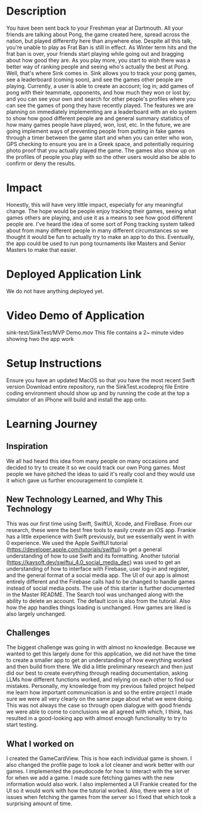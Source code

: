 # Description
You have been sent back to your Freshman year at Dartmouth. All your friends are talking about Pong, the game created here, spread across the nation, but played differently here than anywhere else. Despite all this talk, you're unable to play as Frat Ban is still in effect. As Winter term hits and the frat ban is over, your friends start playing while going out and bragging about how good they are. As you play more, you start to wish there was a better way of ranking people and seeing who's actually the best at Pong. Well, that's where Sink comes in. Sink allows you to track your pong games,  see a leaderboard (coming soon), and see the games other people are playing. Currently, a user is able to create an account; log in; add games of pong with their teammate, opponents, and how much they won or lost by; and you can see your own and search for other people's profiles where you can see the games of pong they have recently played. The features we are planning on immediately implementing are a leaderboard with an elo system to show how good different people are and general summary statistics of how many games people have played, won, lost, etc. In the future, we are going implement ways of preventing people from putting in fake games through a timer between the game start and when you can enter who won, GPS checking to ensure you are in a Greek space, and potentially requiring photo proof that you actually played the game. The games also show up on the profiles of people you play with so the other users would also be able to confirm or deny the results.

# Impact
Honestly, this will have very little impact, especially for any meaningful change. The hope would be people enjoy tracking their games, seeing what games others are playing, and use it as a means to see how good different people are. I've heard the idea of some sort of Pong tracking system talked about from many different people in many different circumstances so we thought it would be fun to actually try to make an app to do this. Eventually, the app could be used to run pong tournaments like Masters and Senior Masters to make that easier.

# Deployed Application Link
We do not have anything deployed yet.

# Video Demo of Application
sink-test/SinkTest/MVP Demo.mov
This file contains a 2~ minute video showing hwo the app work

# Setup Instructions
Ensure you have an updated MacOS so that you have the most recent Swift version
Download entire repository, run the SinkTest.xcodeproj file
Entire coding environment should show up and by running the code at the top a simulator of an iPhone will build and install the app onto.

# Learning Journey
## Inspiration
We all had heard this idea from many people on many occasions and decided to try to create it so we could track our own Pong games. Most people we have pitched the ideas to said it's really cool and they would use it which gave us further encouragement to complete it.

## New Technology Learned, and Why This Technology
This was our first time using Swift, SwiftUI, Xcode, and FireBase. From our research, these were the best free tools to easily create an iOS app. Frankie has a little experience with Swift previously, but we essentially went in with 0 experience. We used the Apple SwiftUI tutorial (https://developer.apple.com/tutorials/swiftui) to get a general understanding of how to use Swift and its formatting. Another tutorial (https://kavsoft.dev/swiftui_4.0_social_media_dec) was used to get an understanding of how to interface with Firebase, user log-in and register, and the general format of a social media app. The UI of our app is almost entirely different and the Firebase calls had to be changed to handle games instead of social media posts. The use of this starter is further documented in the Master README. The Search tool was unchanged along with the ability to delete an account. The default icon is also from the tutorial. Also how the app handles things loading is unchanged. How games are liked is also largely unchanged.

## Challenges
The biggest challenge was going in with almost no knowledge. Because we wanted to get this largely done for this application, we did not have the time to create a smaller app to get an understanding of how everything worked and then build from there. We did a little preliminary research and then just did our best to create everything through reading documentation, asking LLMs how different functions worked, and relying on each other to find our mistakes. Personally, my knowledge from my previous failed project helped me learn how important communication is and so the entire project I made sure we were all very clearly on the same page about what we were doing. This was not always the case so through open dialogue with good friends we were able to come to conclusions we all agreed with which, I think, has resulted in a good-looking app with almost enough functionality to try to start testing. 

## What I worked on
I created the GameCardView. This is how each individual game is shown. I also changed the profile page to look a lot cleaner and work better with our games. I implemented the pseudocode for how to interact with the server for when we add a game. I made sure fetching games with the new information would also work. I also implemented a UI Frankie created for the UI so it would work with how the tutorial worked. Also, there were a lot of issues when fetching the games from the server so I fixed that which took a surprising amount of time.
